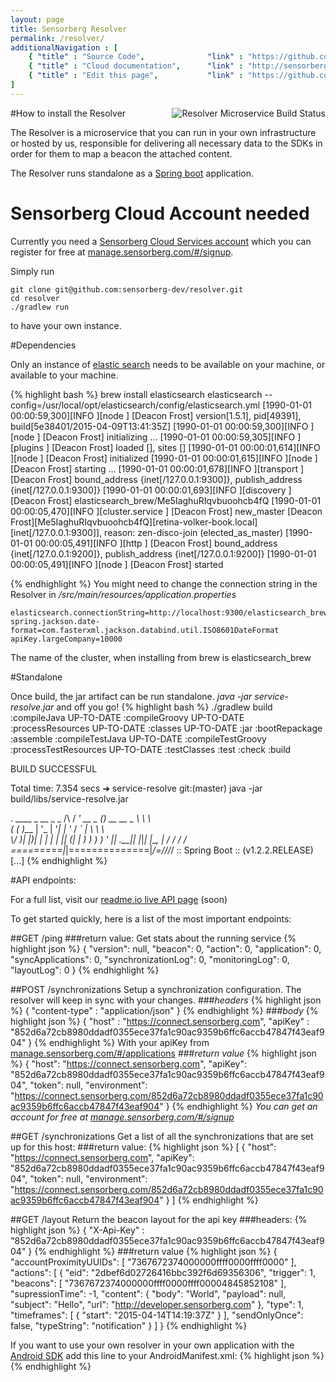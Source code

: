 ```yaml
---
layout: page
title: Sensorberg Resolver
permalink: /resolver/
additionalNavigation : [
    { "title" : "Source Code",              "link" : "https://github.com/sensorberg-dev/resolver" },
    { "title" : "Cloud documentation",      "link" : "http://sensorberg-cloud.readme.io/" },
    { "title" : "Edit this page",           "link" : "https://github.com/sensorberg-dev/sensorberg-dev.github.io/edit/master/resolver.md" }              
]
---
```


#How to install the Resolver  <img src="https://travis-ci.org/sensorberg-dev/resolver.svg?branch=master" style="float:right" alt="Resolver Microservice Build Status">

The Resolver is a microservice that you can run in your own infrastructure or hosted by us, responsible for delivering all necessary data to the SDKs in order for them to map a beacon the attached content.

The Resolver runs standalone as a [Spring boot](http://projects.spring.io/spring-boot/) application. 

<div class="callout callout-info">
    <h1><i class='fa fa-info-circle'/></i>Sensorberg Cloud Account needed</h1>
    <p>Currently you need a <a href="http://manage.sensorberg.com">Sensorberg Cloud Services account</a> which you can register for free at <a href="https://manage.sensorberg.com/#/signup">manage.sensorberg.com/#/signup</a>.</p>
</div> 

Simply run

```
git clone git@github.com:sensorberg-dev/resolver.git
cd resolver
./gradlew run
```
to have your own instance.

#Dependencies

Only an instance of [elastic search](https://www.elastic.co) needs to be available on your machine, or available to your machine.

{% highlight bash %}
brew install elasticsearch
elasticsearch --config=/usr/local/opt/elasticsearch/config/elasticsearch.yml
[1990-01-01 00:00:59,300][INFO ][node                     ] [Deacon Frost] version[1.5.1], pid[49391], build[5e38401/2015-04-09T13:41:35Z]
[1990-01-01 00:00:59,300][INFO ][node                     ] [Deacon Frost] initializing ...
[1990-01-01 00:00:59,305][INFO ][plugins                  ] [Deacon Frost] loaded [], sites []
[1990-01-01 00:00:01,614][INFO ][node                     ] [Deacon Frost] initialized
[1990-01-01 00:00:01,615][INFO ][node                     ] [Deacon Frost] starting ...
[1990-01-01 00:00:01,678][INFO ][transport                ] [Deacon Frost] bound_address {inet[/127.0.0.1:9300]}, publish_address {inet[/127.0.0.1:9300]}
[1990-01-01 00:00:01,693][INFO ][discovery                ] [Deacon Frost] elasticsearch_brew/Me5IaghuRIqvbuoohcb4fQ
[1990-01-01 00:00:05,470][INFO ][cluster.service          ] [Deacon Frost] new_master [Deacon Frost][Me5IaghuRIqvbuoohcb4fQ][retina-volker-book.local][inet[/127.0.0.1:9300]], reason: zen-disco-join (elected_as_master)
[1990-01-01 00:00:05,491][INFO ][http                     ] [Deacon Frost] bound_address {inet[/127.0.0.1:9200]}, publish_address {inet[/127.0.0.1:9200]}
[1990-01-01 00:00:05,491][INFO ][node                     ] [Deacon Frost] started

{% endhighlight %}
You might need to change the connection string in the Resolver in */src/main/resources/application.properties*

```
elasticsearch.connectionString=http://localhost:9300/elasticsearch_brew
spring.jackson.date-format=com.fasterxml.jackson.databind.util.ISO8601DateFormat
apiKey.largeCompany=10000
```
The name of the cluster, when installing from brew is elasticsearch_brew

#Standalone

Once build, the jar artifact can be run standalone. *java -jar service-resolve.jar* and off you go!
{% highlight bash %}
 ./gradlew build
:compileJava UP-TO-DATE
:compileGroovy UP-TO-DATE
:processResources UP-TO-DATE
:classes UP-TO-DATE
:jar
:bootRepackage
:assemble
:compileTestJava UP-TO-DATE
:compileTestGroovy
:processTestResources UP-TO-DATE
:testClasses
:test
:check
:build

BUILD SUCCESSFUL

Total time: 7.354 secs
➜  service-resolve git:(master) java -jar build/libs/service-resolve.jar

  .   ____          _            __ _ _
 /\\ / ___'_ __ _ _(_)_ __  __ _ \ \ \ \
( ( )\___ | '_ | '_| | '_ \/ _` | \ \ \ \
 \\/  ___)| |_)| | | | | || (_| |  ) ) ) )
  '  |____| .__|_| |_|_| |_\__, | / / / /
 =========|_|==============|___/=/_/_/_/
 :: Spring Boot ::        (v1.2.2.RELEASE)
 [...]
{% endhighlight %}

#API endpoints:

For a full list, visit our [readme.io live API page](https://sensorberg.readme.io/) (soon)

To get started quickly, here is a list of the most important endpoints:

##GET /ping
###return value:
Get stats about the running service
{% highlight json %}
{
    "version": null,
    "beacon": 0,
    "action": 0,
    "application": 0,
    "syncApplications": 0,
    "synchronizationLog": 0,
    "monitoringLog": 0,
    "layoutLog": 0
}
{% endhighlight %}


##POST /synchronizations
Setup a synchronization configuration. The resolver will keep in sync with your changes.
###*headers*
{% highlight json %}
{
    "content-type" : "application/json"
}
{% endhighlight %}
###*body*
{% highlight json %}
{
	"host" : "https://connect.sensorberg.com",
	"apiKey" : "852d6a72cb8980ddadf0355ece37fa1c90ac9359b6ffc6accb47847f43eaf904"
}
{% endhighlight %}
With your apiKey from [manage.sensorberg.com/#/applications](https://manage.sensorberg.com/#/applications)
###*return value*
{% highlight json %}
{
    "host": "https://connect.sensorberg.com",
    "apiKey": "852d6a72cb8980ddadf0355ece37fa1c90ac9359b6ffc6accb47847f43eaf904",
    "token": null,
    "environment": "https://connect.sensorberg.com/852d6a72cb8980ddadf0355ece37fa1c90ac9359b6ffc6accb47847f43eaf904"
}
{% endhighlight %}
*You can get an account for free at [manage.sensorberg.com/#/signup](https://manage.sensorberg.com/#/signup)*

##GET /synchronizations
Get a list of all the synchronizations that are set up for this host:
###return value:
{% highlight json %}
[
    {
        "host": "https://connect.sensorberg.com",
        "apiKey": "852d6a72cb8980ddadf0355ece37fa1c90ac9359b6ffc6accb47847f43eaf904",
        "token": null,
        "environment": "https://connect.sensorberg.com/852d6a72cb8980ddadf0355ece37fa1c90ac9359b6ffc6accb47847f43eaf904"
    }
]
{% endhighlight %}


##GET /layout
Return the beacon layout for the api key
###headers:
{% highlight json %}
{
    "X-Api-Key" : "852d6a72cb8980ddadf0355ece37fa1c90ac9359b6ffc6accb47847f43eaf904"
}
{% endhighlight %}
###return value
{% highlight json %}
{
     "accountProximityUUIDs": [
         "7367672374000000ffff0000ffff0000"
     ],
     "actions": [
         {
             "eid": "2dbef6d02726416bbc392f6d69356306",
             "trigger": 1,
             "beacons": [
                 "7367672374000000ffff0000ffff00004845852108"
             ],
             "supressionTime": -1,
             "content": {
                 "body": "World",
                 "payload": null,
                 "subject": "Hello",
                 "url": "http://developer.sensorberg.com"
             },
             "type": 1,
             "timeframes": [
                 {
                     "start": "2015-04-14T14:19:37Z"
                 }
             ],
             "sendOnlyOnce": false,
             "typeString": "notification"
         }
     ]
}
{% endhighlight %}

If you want to use your own resolver in your own application with the [Android SDK](/android) add this line to your AndroidManifest.xml:
{% highlight json %}
<meta-data
    android:name="com.sensorberg.sdk.resolverURL"
    android:value="http://<your-ip-address>:8080/layout" />
{% endhighlight %}
<br/>
<br/>
<br/>
